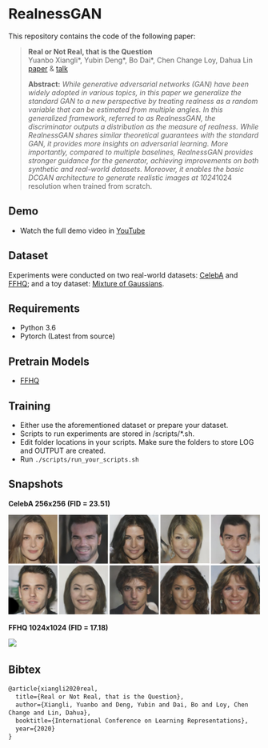 # RealnessGAN
This repository contains the code of the following paper:
> **Real or Not Real, that is the Question**<br>
> Yuanbo Xiangli*, Yubin Deng*, Bo Dai*, Chen Change Loy, Dahua Lin<br>
> [paper](https://openreview.net/forum?id=B1lPaCNtPB) & [talk](https://youtu.be/ddYLx6kqcMg)
>
> **Abstract:** *While generative adversarial networks (GAN) have been widely adopted in various topics, in this paper we generalize the standard GAN to a new perspective by treating realness as a random variable that can be estimated from multiple angles. In this generalized framework, referred to as RealnessGAN, the discriminator outputs a distribution as the measure of realness. While RealnessGAN shares similar theoretical guarantees with the standard GAN, it provides more insights on adversarial learning. More importantly, compared to multiple baselines, RealnessGAN provides stronger guidance for the generator, achieving improvements on both synthetic and real-world datasets. Moreover, it enables the basic DCGAN architecture to generate realistic images at 1024*1024 resolution when trained from scratch.

## Demo

* Watch the full demo video in [YouTube](https://www.youtube.com/watch?v=ddYLx6kqcMg)

## Dataset
Experiments were conducted on two real-world datasets: [CelebA](http://mmlab.ie.cuhk.edu.hk/projects/CelebA.html) and [FFHQ](https://github.com/NVlabs/ffhq-dataset); and a toy dataset: [Mixture of Gaussians](/data/MixtureGaussian3By3.pk). 

## Requirements
* Python 3.6
* Pytorch (Latest from source)

## Pretrain Models

* [FFHQ](https://drive.google.com/file/d/1NapKYf90NMQwk0TNTuMIb22RN3OeC0PU/view?usp=sharing)

## Training
* Either use the aforementioned dataset or prepare your dataset.
* Scripts to run experiments are stored in /scripts/*.sh.
* Edit folder locations in your scripts. Make sure the folders to store LOG and OUTPUT are created.
* Run `./scripts/run_your_scripts.sh`

## Snapshots

**CelebA 256x256 (FID = 23.51)**

![](/images/CelebA_snapshot.png)

**FFHQ 1024x1024 (FID = 17.18)**

![](/images/FFHQ_snapshot.png)

## Bibtex

```
@article{xiangli2020real,
  title={Real or Not Real, that is the Question},
  author={Xiangli, Yuanbo and Deng, Yubin and Dai, Bo and Loy, Chen Change and Lin, Dahua},
  booktitle={International Conference on Learning Representations},
  year={2020}
}
```


